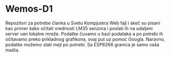 # Wemos-D1

Repozitori za potrebe članka u Svetu Kompjutera
Web fajl i skeč su pisani kao primer kako očitati vrednosti LM35 senzora i poslati ih na udaljeni server van lokalne mreže.
Podatke čuvamo u bazi podataka a po potrebi ih očitavamo preko prikladnog grafikona, ovaj put uz pomoć Googla.
Naravno, podatke možemo slati mejl po potrebi. Sa ESP8266 granica je samo vaša mašta.
